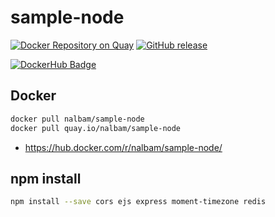 # sample-node

[![Docker Repository on Quay](https://quay.io/repository/nalbam/sample-node/status "Docker Repository on Quay")](https://quay.io/repository/nalbam/sample-node)
[![GitHub release](https://img.shields.io/github/release/nalbam/sample-node.svg)](https://github.com/nalbam/sample-node/releases)

[![DockerHub Badge](http://dockeri.co/image/nalbam/sample-node)](https://hub.docker.com/r/nalbam/sample-node/)

## Docker

```bash
docker pull nalbam/sample-node
docker pull quay.io/nalbam/sample-node
```

* <https://hub.docker.com/r/nalbam/sample-node/>

## npm install

```bash
npm install --save cors ejs express moment-timezone redis
```
